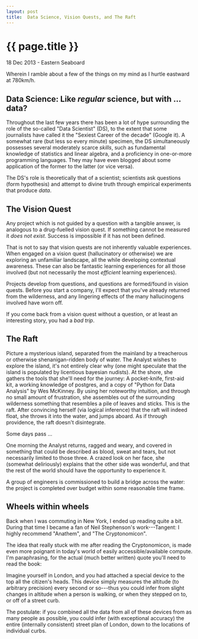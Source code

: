 ```yaml
---
layout: post
title:  Data Science, Vision Quests, and The Raft
---
```


# {{ page.title }}

<p class="meta"> 18 Dec 2013 - Eastern Seaboard</p>

Wherein I ramble about a few of the things on my mind as I hurtle eastward at 780km/h.


## Data Science: Like *regular* science, but with ... data?

Throughout the last few years there has been a lot of hype surrounding the role of the so-called "Data Scientist" (DS), to the extent that some journalists have called it the "Sexiest Career of the decade" (Google it).
A somewhat rare (but less so every minute) specimen, the DS simultaneously possesses several moderately scarce *skills*, such as fundamental knowledge of statistics and linear algebra, and a proficiency in one-or-more programming languages.
They may have even blogged about some application of the former to the latter (or vice versa).

The DS's role is theoretically that of a scientist; scientists ask questions (form hypothesis) and attempt to divine truth through empirical experiments that produce *data*.

## The Vision Quest

Any project which is not guided by a question with a tangible answer, is analogous to a drug-fuelled vision quest.
If something cannot be measured it *does not exist*.
Success is impossible if it has not been defined.

That is not to say that vision quests are not inherently valuable experiences.
When engaged on a vision quest (hallucinatory or otherwise) we are exploring an unfamiliar landscape, all the while developing contextual awareness.
These can also be fantastic learning experiences for all those involved (but not necessarily the most *efficient* learning experiences).

Projects develop from questions, and questions are formed/found in vision quests.
Before you start a company, I'll expect that you've already returned from the wilderness, and any lingering effects of the many hallucinogens involved have worn off.

If you come back from a vision quest without a question, or at least an interesting story, you had a *bad trip*.

## The Raft

Picture a mysterious island, separated from the mainland by a treacherous or otherwise shenanigan-ridden body of water.
The Analyst wishes to explore the island, it's not entirely clear why (one might speculate that the island is populated by licentious bayesian nudists).
At the shore, she gathers the tools that she'll need for the journey: A pocket-knife, first-aid kit, a working knowledge of postgres, and a copy of "Python for Data Analysis" by Wes McKinney.
By using her noteworthy intuition, and through no small amount of frustration, she assembles out of the surrounding wilderness something that resembles a pile of leaves and sticks.
This is the raft.
After convincing herself (via logical inference) that the raft will indeed float, she throws it into the water, and jumps aboard.
As if through providence, the raft doesn't disintegrate.

Some days pass ...

One morning the Analyst returns, ragged and weary, and covered in something that could be described as blood, sweat and tears, but not necessarily limited to those three.
A crazed look on her face, she (somewhat deliriously) explains that the other side was wonderful, and that the rest of the world should have the opportunity to experience it.

A group of engineers is commissioned to build a bridge across the water: the project is completed over budget within some reasonable time frame.

## Wheels within wheels

Back when I was commuting in New York, I ended up reading quite a bit.
During that time I became a fan of Neil Stephenson's work---Tangent: I highly recommend "Anathem", and "The Cryptonomicon".

The idea that really stuck with me after reading the Cryptonomicon, is made even more poignant in today's world of easily accessible/available compute.
I'm paraphrasing, for the actual (much better written) quote you'll need to read the book:

Imagine yourself in London, and you had attached a special device to the top all the citizen's heads.
This device simply measures the altitude (to arbitrary precision) every second or so---thus you could infer from slight changes in altitude when a person is walking, or when they stepped on to, or off of a street curb.

The postulate: if you combined all the data from all of these devices from as many people as possible, you could infer (with exceptional accuracy) the entire (internally consistent) street plan of London, down to the locations of individual curbs.
